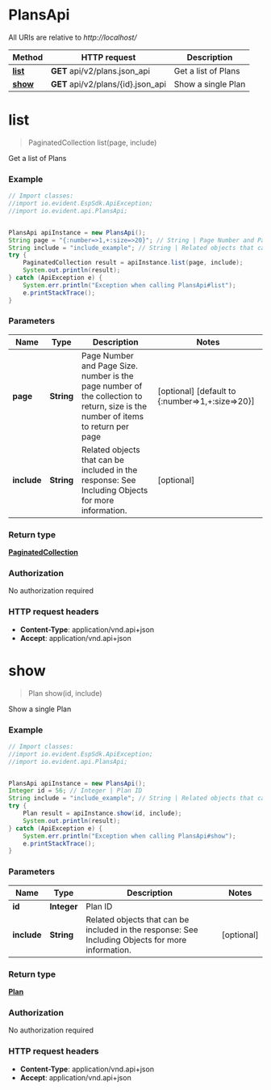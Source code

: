 # PlansApi

All URIs are relative to *http://localhost/*

Method | HTTP request | Description
------------- | ------------- | -------------
[**list**](PlansApi.md#list) | **GET** api/v2/plans.json_api | Get a list of Plans
[**show**](PlansApi.md#show) | **GET** api/v2/plans/{id}.json_api | Show a single Plan


<a name="list"></a>
# **list**
> PaginatedCollection list(page, include)

Get a list of Plans



### Example
```java
// Import classes:
//import io.evident.EspSdk.ApiException;
//import io.evident.api.PlansApi;


PlansApi apiInstance = new PlansApi();
String page = "{:number=>1,+:size=>20}"; // String | Page Number and Page Size.  number is the page number of the collection to return, size is the number of items to return per page
String include = "include_example"; // String | Related objects that can be included in the response:   See Including Objects for more information.
try {
    PaginatedCollection result = apiInstance.list(page, include);
    System.out.println(result);
} catch (ApiException e) {
    System.err.println("Exception when calling PlansApi#list");
    e.printStackTrace();
}
```

### Parameters

Name | Type | Description  | Notes
------------- | ------------- | ------------- | -------------
 **page** | **String**| Page Number and Page Size.  number is the page number of the collection to return, size is the number of items to return per page | [optional] [default to {:number&#x3D;&gt;1,+:size&#x3D;&gt;20}]
 **include** | **String**| Related objects that can be included in the response:   See Including Objects for more information. | [optional]

### Return type

[**PaginatedCollection**](PaginatedCollection.md)

### Authorization

No authorization required

### HTTP request headers

 - **Content-Type**: application/vnd.api+json
 - **Accept**: application/vnd.api+json

<a name="show"></a>
# **show**
> Plan show(id, include)

Show a single Plan



### Example
```java
// Import classes:
//import io.evident.EspSdk.ApiException;
//import io.evident.api.PlansApi;


PlansApi apiInstance = new PlansApi();
Integer id = 56; // Integer | Plan ID
String include = "include_example"; // String | Related objects that can be included in the response:   See Including Objects for more information.
try {
    Plan result = apiInstance.show(id, include);
    System.out.println(result);
} catch (ApiException e) {
    System.err.println("Exception when calling PlansApi#show");
    e.printStackTrace();
}
```

### Parameters

Name | Type | Description  | Notes
------------- | ------------- | ------------- | -------------
 **id** | **Integer**| Plan ID |
 **include** | **String**| Related objects that can be included in the response:   See Including Objects for more information. | [optional]

### Return type

[**Plan**](Plan.md)

### Authorization

No authorization required

### HTTP request headers

 - **Content-Type**: application/vnd.api+json
 - **Accept**: application/vnd.api+json

